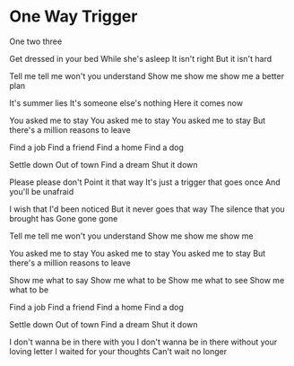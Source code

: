 # One Way Trigger

One two three

Get dressed in your bed
While she's asleep
It isn't right
But it isn't hard

Tell me tell me won't you understand
Show me show me show me a better plan

It's summer lies
It's someone else's nothing
Here it comes now

You asked me to stay
You asked me to stay
You asked me to stay
But there's a million reasons to leave

Find a job
Find a friend
Find a home
Find a dog

Settle down
Out of town
Find a dream
Shut it down

Please please don't
Point it that way
It's just a trigger that goes once
And you'll be unafraid

I wish that I'd been noticed
But it never goes that way
The silence that you brought has
Gone gone gone

Tell me tell me won't you understand
Show me show me show me

You asked me to stay
You asked me to stay
You asked me to stay
But there's a million reasons to leave

Show me what to say
Show me what to be
Show me what to see
Show me what to be

Find a job
Find a friend
Find a home
Find a dog

Settle down
Out of town
Find a dream
Shut it down

I don't wanna be in there with you
I don't wanna be in there without your loving letter
I waited for your thoughts
Can't wait no longer
